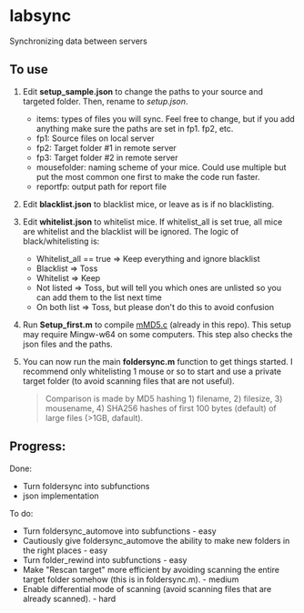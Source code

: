 # labsync
 Synchronizing data between servers

## To use
1. Edit **setup_sample.json** to change the paths to your source and targeted folder. Then, rename to *setup.json*.

   - items: types of files you will sync. Feel free to change, but if you add anything make sure the paths are set in fp1. fp2, etc.
   - fp1: Source files on local server
   - fp2: Target folder #1 in remote server
   - fp3: Target folder #2 in remote server
   - mousefolder: naming scheme of your mice. Could use multiple but put the most common one first to make the code run faster.
   - reportfp: output path for report file
   
2. Edit **blacklist.json** to blacklist mice, or leave as is if no blacklisting.

3. Edit **whitelist.json** to whitelist mice. If whitelist_all is set true, all mice are whitelist and the blacklist will be ignored. The logic of black/whitelisting is:
   - Whitelist_all == true => Keep everything and ignore blacklist
   - Blacklist => Toss
   - Whitelist => Keep
   - Not listed => Toss, but will tell you which ones are unlisted so you can add them to the list next time
   - On both list => Toss, but please don't do this to avoid confusion
   
4. Run **Setup_first.m** to compile [mMD5.c](https://www.mathworks.com/matlabcentral/fileexchange/7919-md5-in-matlab) (already in this repo). This setup may require Mingw-w64 on some computers. This step also checks the json files and the paths.

5. You can now run the main **foldersync.m** function to get things started. I recommend only whitelisting 1 mouse or so to start and use a private target folder (to avoid scanning files that are not useful).
   > Comparison is made by MD5 hashing 1) filename, 2) filesize, 3) mousename, 4) SHA256 hashes of first 100 bytes (default) of large files (>1GB, dafault).

## Progress:
Done:
 - Turn foldersync into subfunctions
 - json implementation

To do:
 - Turn foldersync_automove into subfunctions - easy
 - Cautiously give foldersync_automove the ability to make new folders in the right places - easy
 - Turn folder_rewind into subfunctions - easy
 - Make "Rescan target" more efficient by avoiding scanning the entire target folder somehow (this is in foldersync.m). - medium
 - Enable differential mode of scanning (avoid scanning files that are already scanned). - hard
